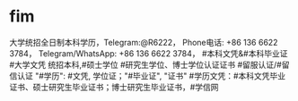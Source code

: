# fim
大学统招全日制本科学历，Telegram:@R6222， Phone电话: +86 136 6622 3784， Telegram/WhatsApp: +86 136 6622 3784，  #本科文凭&amp;#本科毕业证 #大学文凭 统招本科,#硕士学位 #研究生学位、博士学位认证证书  #留服认证/#留信认证    "#学历": #文凭, 学位证；"#毕业证", "证书"  #学历文凭：#本科文凭毕业证书、硕士研究生毕业证书；博士研究生毕业证书，#学信网
